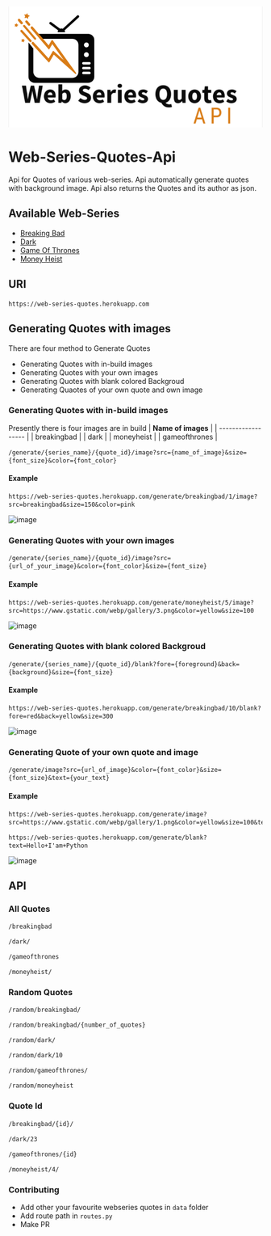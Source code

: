 ![web-series-quotes-title](web-series-quotes-title.png)

# Web-Series-Quotes-Api

Api for Quotes of various web-series. Api automatically generate quotes with background image. Api also returns the Quotes and its author as json.

## Available Web-Series

- [Breaking Bad](https://web-series-quotes.herokuapp.com/breakingbad)
- [Dark](https://web-series-quotes.herokuapp.com/dark)
- [Game Of Thrones](https://web-series-quotes.herokuapp.com/gameofthrones)
- [Money Heist](https://web-series-quotes.herokuapp.com/moneyheist)

## URI

```url
https://web-series-quotes.herokuapp.com
```

## Generating Quotes with images

There are four method to Generate Quotes

- Generating Quotes with in-build images
- Generating Quotes with your own images
- Generating Quotes with blank colored Backgroud
- Generating Quaotes of your own quote and own image

### Generating Quotes with in-build images

Presently there is four images are in build
| **Name of images** |
| ------------------ |
| breakingbad        |
| dark               |
| moneyheist         |
| gameofthrones      |

```url
/generate/{series_name}/{quote_id}/image?src={name_of_image}&size={font_size}&color={font_color}
```

#### Example

```url
https://web-series-quotes.herokuapp.com/generate/breakingbad/1/image?src=breakingbad&size=150&color=pink
```

![image](https://web-series-quotes.herokuapp.com/generate/breakingbad/1/image?src=breakingbad&size=150&color=pink)

### Generating Quotes with your own images

```url
/generate/{series_name}/{quote_id}/image?src={url_of_your_image}&color={font_color}&size={font_size}
```

#### Example

```url
https://web-series-quotes.herokuapp.com/generate/moneyheist/5/image?src=https://www.gstatic.com/webp/gallery/3.png&color=yellow&size=100
```

![image](https://web-series-quotes.herokuapp.com/generate/moneyheist/5/image?src=https://www.gstatic.com/webp/gallery/3.png&color=yellow&size=100)

### Generating Quotes with blank colored Backgroud

```url
/generate/{series_name}/{quote_id}/blank?fore={foreground}&back={background}&size={font_size}
```

#### Example

```url
https://web-series-quotes.herokuapp.com/generate/breakingbad/10/blank?fore=red&back=yellow&size=300
```

![image](https://web-series-quotes.herokuapp.com/generate/breakingbad/10/blank?fore=black&back=yellow&size=300)

### Generating Quote of your own quote and image

```url
/generate/image?src={url_of_image}&color={font_color}&size={font_size}&text={your_text}
```

#### Example

```url
https://web-series-quotes.herokuapp.com/generate/image?src=https://www.gstatic.com/webp/gallery/1.png&color=yellow&size=100&text=Hello+world
```

```url
https://web-series-quotes.herokuapp.com/generate/blank?text=Hello+I'am+Python
```

![image](https://web-series-quotes.herokuapp.com/generate/image?src=https://www.gstatic.com/webp/gallery/1.png&color=yellow&size=100&text=Hello%20world)


## API

### All Quotes

```url
/breakingbad
```

```url
/dark/
```

```url
/gameofthrones
```

```url
/moneyheist/
```

### Random Quotes

```url
/random/breakingbad/
```

```url
/random/breakingbad/{number_of_quotes}
```

```url
/random/dark/
```

```url
/random/dark/10
```

```url
/random/gameofthrones/
```

```url
/random/moneyheist
```

### Quote Id

```url
/breakingbad/{id}/
```

```url
/dark/23
```

```url
/gameofthrones/{id}
```

```url
/moneyheist/4/
```

### Contributing

- Add other your favourite webseries quotes in ```data``` folder
- Add route path in ```routes.py```
- Make PR
